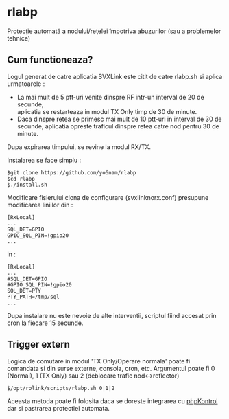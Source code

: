 # rlabp
Protecţie automată a nodului/reţelei împotriva abuzurilor (sau a problemelor tehnice)

## Cum functioneaza?
Logul generat de catre aplicatia SVXLink este citit de catre rlabp.sh si aplica urmatoarele :  
- La mai mult de 5 ptt-uri venite dinspre RF intr-un interval de 20 de secunde,  
aplicatia se restarteaza in modul TX Only timp de 30 de minute.  
- Daca dinspre retea se primesc mai mult de 10 ptt-uri in interval de 30 de secunde, aplicatia opreste traficul dinspre retea catre nod pentru 30 de minute.  

Dupa expirarea timpului, se revine la modul RX/TX.  
  
Instalarea se face simplu :
~~~ \
$git clone https://github.com/yo6nam/rlabp  
$cd rlabp  
$./install.sh  
~~~
  
Modificare fisierului clona de configurare (svxlinknorx.conf) presupune modificarea liniilor din : 
~~~ \
[RxLocal]
...  
SQL_DET=GPIO  
GPIO_SQL_PIN=!gpio20  
...  
~~~
  
in :
~~~ \
[RxLocal]
...  
#SQL_DET=GPIO  
#GPIO_SQL_PIN=!gpio20  
SQL_DET=PTY  
PTY_PATH=/tmp/sql  
...  
~~~
  
Dupa instalare nu este nevoie de alte interventii, scriptul fiind accesat prin cron la fiecare 15 secunde.  
## Trigger extern
Logica de comutare in modul 'TX Only/Operare normala' poate fi comandata si din surse externe, consola, cron, etc.
Argumentul poate fi 0 (Normal), 1 (TX Only) sau 2 (deblocare trafic nod<->reflector)  
~~~
$/opt/rolink/scripts/rlabp.sh 0|1|2
~~~
Aceasta metoda poate fi folosita daca se doreste integrarea cu [phpKontrol](https://github.com/yo6nam/phpKontrol) dar si pastrarea protectiei automata.  
